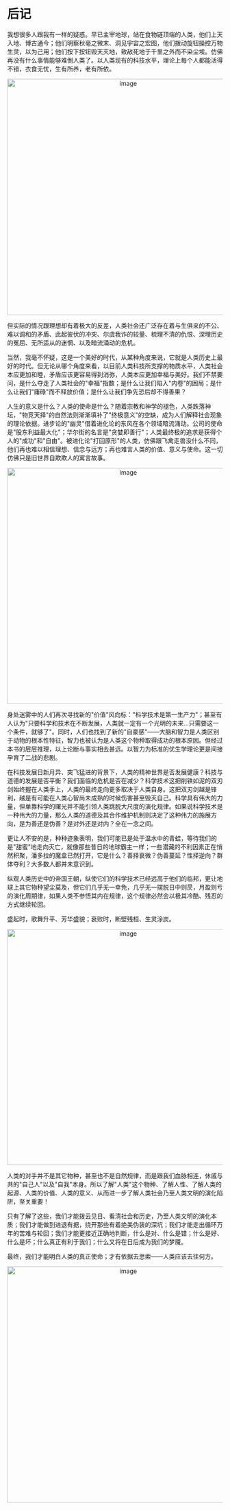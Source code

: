 # 后记

我想很多人跟我有一样的疑惑。早已主宰地球，站在食物链顶端的人类，他们上天入地、博古通今；他们明察秋毫之微末、洞见宇宙之宏图，他们拨动旋钮操控万物生灵，以为己用；他们按下按钮毁天灭地，致敌死地于千里之外而不染尘埃。仿佛再没有什么事情能够难倒人类了。以人类现有的科技水平，理论上每个人都能活得不错，衣食无忧，生有所养，老有所依。

<p align="center"><img width="550" alt="image" src="https://github.com/user-attachments/assets/bdd7e3c2-1886-4677-a554-5a849f141f5f" />
</p>

但实际的情况跟理想却有着极大的反差，人类社会还广泛存在着与生俱来的不公、难以调和的矛盾、此起彼伏的冲突、尔虞我诈的较量、梳理不清的仇恨、深埋历史的冤屈、无所适从的迷惘、以及暗流涌动的危机。

当然，我毫不怀疑，这是一个美好的时代，从某种角度来说，它就是人类历史上最好的时代。但无论从哪个角度来看，以目前人类科技所支撑的物质水平，人类社会本应更加和睦，矛盾应该更容易得到消弥，人类本应更加幸福与美好。我们不禁要问，是什么夺走了人类社会的"幸福"指数；是什么让我们陷入"内卷"的困局；是什么让我们"庸碌"而不释放价值；是什么让我们争先恐后却不得善果？

人生的意义是什么？人类的使命是什么？随着宗教和神学的褪色，人类跌落神坛，"物竞天择"的自然法则渐渐填补了"终极意义"的空缺，成为人们解释社会现象的理论依据。进步论的"幽灵"借着进化论的东风在各个领域暗流涌动。公司的使命是"股东利益最大化"；华尔街的名言是"贪婪即善行"；人类最终极的追求是获得个人的"成功"和"自由"。被进化论"打回原形"的人类，仿佛跟飞禽走兽没什么不同，他们再也难以相信理想、信念与远方；再也难言人类的价值、意义与使命。这一切仿佛只是旧世界自欺欺人的寓言故事。

<p align="center"><img width="550" alt="image" src="https://github.com/user-attachments/assets/05a71f8e-d219-40c1-afaf-be2daa223fa3" />
</p>

身处迷雾中的人们再次寻找新的"价值"风向标："科学技术是第一生产力"；甚至有人认为"只要科学和技术在不断发展，人类就一定有一个光明的未来...只需要这一个条件，就够了"。同时，人们也找到了新的"自豪感"——大脑和智力是人类区别于动物的根本性特征，智力也被认为是人类这个物种取得成功的根本原因。但经过本书的层层推理，以上论断与事实相去甚远。以智力为标准的优生学理论更是间接孕育了二战的悲剧。

在科技发展日新月异、突飞猛进的背景下，人类的精神世界是否发展健康？科技与道德的发展是否平衡？我们面临的危机是否在减少？科学技术这把削铁如泥的双刃剑始终握在人类手上，人类的最终走向更多取决于人类自身。这把双刃剑越是锋利，越是有可能在人类心智尚未成熟的时候伤害甚至毁灭自己。科学具有伟大的力量，但单靠科学的曙光并不能引领人类跳脱大尺度的演化规律。如果说科学技术是一种伟大的力量，那么人类的道德及其合作维护机制则决定了这种伟力的施展方向，是为善还是伪善？是对外还是对内？全在一念之间。

更让人不安的是，种种迹象表明，我们可能已是处于温水中的青蛙，等待我们的是"甜蜜"地走向灭亡，就像那些昔日的地球霸主一样；一些潜藏的不利因素正在悄然积聚，潘多拉的魔盒已然打开，它是什么？善择衰微？伪善蔓延？性择逆向？群体夺利？大多数人都并未意识到。

纵观人类历史中的帝国王朝，纵使它们的科学技术已经远高于他们的临邦，更让地球上其它物种望尘莫及，但它们几乎无一幸免，几乎无一摆脱日中则昃，月盈则亏的演化周期律，如果人类不参悟其内在规律，这个规律必然会以极其冷酷、残忍的方式继续轮回。

盛起时，歌舞升平、芳华盛貌；衰败时，断壁残桓、生灵涂炭。

<p align="center"><img width="550" alt="image" src="https://github.com/user-attachments/assets/15b6b783-876f-4787-a6c2-3f5db33a311b" />
</p>

人类的对手并不是其它物种，甚至也不是自然规律，而是跟我们血脉相连，休戚与共的"自己人"以及"自我"本身。所以了解"人类"这个物种、了解人性、了解人类的起源、人类的价值、人类的意义、从而进一步了解人类社会乃至人类文明的演化陷阱，至关重要！

只有了解了这些，我们才能拨云见日、看清社会和历史，乃至人类文明的演化本质；我们才能做到进退有据，绕开那些有着绝美伪装的深坑；我们才能走出循环万年的苦难与轮回；我们才能更接近正确地判断，什么是对、什么是错；什么是好、什么是坏；什么真正有利于我们；什么又将在日后成为我们的梦魇。

最终，我们才能明白人类的真正使命；才有依据去思索——人类应该去往何方。

<p align="center"><img width="550" alt="image" src="https://github.com/user-attachments/assets/844c9245-a471-41a8-84df-2ee8c3fa2fbe" />
</p>

